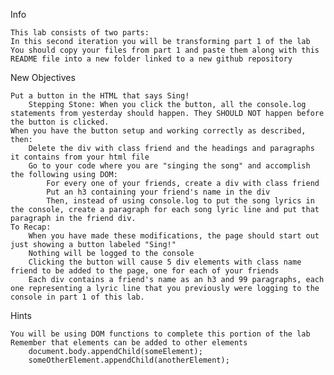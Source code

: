Info

    This lab consists of two parts:
    In this second iteration you will be transforming part 1 of the lab
    You should copy your files from part 1 and paste them along with this README file into a new folder linked to a new github repository

New Objectives

    Put a button in the HTML that says Sing!
        Stepping Stone: When you click the button, all the console.log statements from yesterday should happen. They SHOULD NOT happen before the button is clicked.
    When you have the button setup and working correctly as described, then:
        Delete the div with class friend and the headings and paragraphs it contains from your html file
        Go to your code where you are "singing the song" and accomplish the following using DOM:
            For every one of your friends, create a div with class friend
            Put an h3 containing your friend's name in the div
            Then, instead of using console.log to put the song lyrics in the console, create a paragraph for each song lyric line and put that paragraph in the friend div.
    To Recap:
        When you have made these modifications, the page should start out just showing a button labeled "Sing!"
        Nothing will be logged to the console
        Clicking the button will cause 5 div elements with class name friend to be added to the page, one for each of your friends
        Each div contains a friend's name as an h3 and 99 paragraphs, each one representing a lyric line that you previously were logging to the console in part 1 of this lab.

Hints

    You will be using DOM functions to complete this portion of the lab
    Remember that elements can be added to other elements
        document.body.appendChild(someElement);
        someOtherElement.appendChild(anotherElement);
